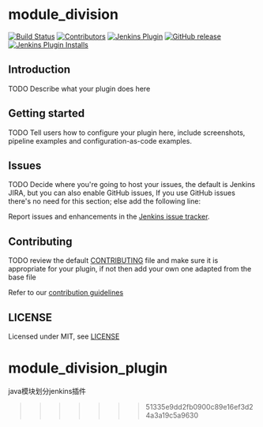 # module_division

[![Build Status](https://ci.jenkins.io/job/Plugins/job/module_division-plugin/job/master/badge/icon)](https://ci.jenkins.io/job/Plugins/job/module_division-plugin/job/master/)
[![Contributors](https://img.shields.io/github/contributors/jenkinsci/module_division-plugin.svg)](https://github.com/jenkinsci/module_division-plugin/graphs/contributors)
[![Jenkins Plugin](https://img.shields.io/jenkins/plugin/v/module_division.svg)](https://plugins.jenkins.io/module_division)
[![GitHub release](https://img.shields.io/github/release/jenkinsci/module_division-plugin.svg?label=changelog)](https://github.com/jenkinsci/module_division-plugin/releases/latest)
[![Jenkins Plugin Installs](https://img.shields.io/jenkins/plugin/i/module_division.svg?color=blue)](https://plugins.jenkins.io/module_division)

## Introduction

TODO Describe what your plugin does here

## Getting started

TODO Tell users how to configure your plugin here, include screenshots, pipeline examples and 
configuration-as-code examples.

## Issues

TODO Decide where you're going to host your issues, the default is Jenkins JIRA, but you can also enable GitHub issues,
If you use GitHub issues there's no need for this section; else add the following line:

Report issues and enhancements in the [Jenkins issue tracker](https://issues.jenkins-ci.org/).

## Contributing

TODO review the default [CONTRIBUTING](https://github.com/jenkinsci/.github/blob/master/CONTRIBUTING.md) file and make sure it is appropriate for your plugin, if not then add your own one adapted from the base file

Refer to our [contribution guidelines](https://github.com/jenkinsci/.github/blob/master/CONTRIBUTING.md)

## LICENSE

Licensed under MIT, see [LICENSE](LICENSE.md)



# module_division_plugin
java模块划分jenkins插件
>>>>>>> 51335e9dd2fb0900c89e16ef3d24a3a19c5a9630
